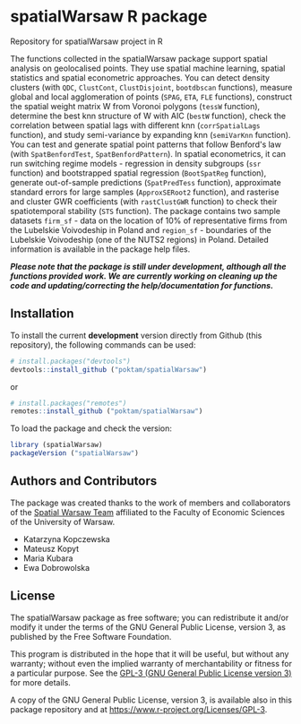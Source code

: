 # spatialWarsaw R package
Repository for spatialWarsaw project in R

The functions collected in the spatialWarsaw package support spatial analysis on geolocalised points. They use spatial machine learning, spatial statistics and spatial econometric approaches. You can detect density clusters (with `QDC`, `ClustCont`, `ClustDisjoint`, `bootdbscan` functions), measure global and local agglomeration of points (`SPAG`, `ETA`, `FLE` functions), construct the spatial weight matrix W from Voronoi polygons (`tessW` function), determine the best knn structure of W with AIC (`bestW` function), check the correlation between spatial lags with different knn (`corrSpatialLags` function), and study semi-variance by expanding knn (`semiVarKnn` function). You can test and generate spatial point patterns that follow Benford's law (with `SpatBenfordTest`, `SpatBenfordPattern`). In spatial econometrics, it can run switching regime models - regression in density subgroups (`ssr` function) and bootstrapped spatial regression (`BootSpatReg` function), generate out-of-sample predictions (`SpatPredTess` function), approximate standard errors for large samples (`ApproxSERoot2` function), and rasterise and cluster GWR coefficients (with `rastClustGWR` function) to check their spatiotemporal stability (`STS` function).
The package contains two sample datasets `firm_sf` - data on the location of 10% of representative firms from the Lubelskie Voivodeship in Poland and `region_sf` - boundaries of the Lubelskie Voivodeship (one of the NUTS2 regions) in Poland. Detailed information is available in the package help files.

***Please note that the package is still under development, although all the functions provided work. We are currently working on cleaning up the code and updating/correcting the help/documentation for functions.***

## Installation

To install the current **development** version directly from Github (this repository), the following commands can be used:

``` r
# install.packages("devtools")
devtools::install_github ("poktam/spatialWarsaw")
```
or

``` r
# install.packages("remotes")
remotes::install_github ("poktam/spatialWarsaw")
```

To load the package and check the version:

``` r
library (spatialWarsaw)
packageVersion ("spatialWarsaw")
```

## Authors and Contributors
The package was created thanks to the work of members and collaborators of the [Spatial Warsaw Team](https://spatial.wne.uw.edu.pl/) affiliated to the Faculty of Economic Sciences of the University of Warsaw.

- Katarzyna Kopczewska
- Mateusz Kopyt
- Maria Kubara
- Ewa Dobrowolska

## License

The spatialWarsaw package as free software; you can redistribute it and/or modify it
under the terms of the GNU General Public License, version 3, as published by 
the Free Software Foundation.

This program is distributed in the hope that it will be useful, but without any warranty; 
without even the implied warranty of merchantability or fitness for a particular purpose.
See the [GPL-3 (GNU General Public License version 3)](https://www.gnu.org/licenses/gpl-3.0.en.html)
for more details.

A copy of the GNU General Public License, version 3, is available also in this package repository and at <https://www.r-project.org/Licenses/GPL-3>.

